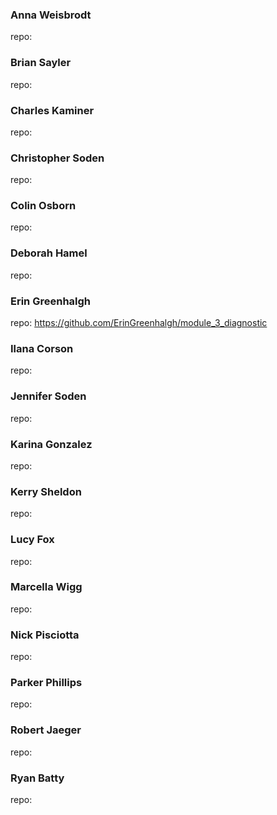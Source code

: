 ### Anna Weisbrodt

repo:

### Brian Sayler

repo:

### Charles Kaminer

repo:

### Christopher Soden

repo:

### Colin Osborn

repo:

### Deborah Hamel

repo:

### Erin Greenhalgh

repo: https://github.com/ErinGreenhalgh/module_3_diagnostic

### Ilana Corson

repo:

### Jennifer Soden

repo:

### Karina Gonzalez

repo:

### Kerry Sheldon

repo:

### Lucy Fox

repo:

### Marcella Wigg

repo:

### Nick Pisciotta

repo:

### Parker Phillips

repo:

### Robert Jaeger

repo:

### Ryan Batty

repo:
